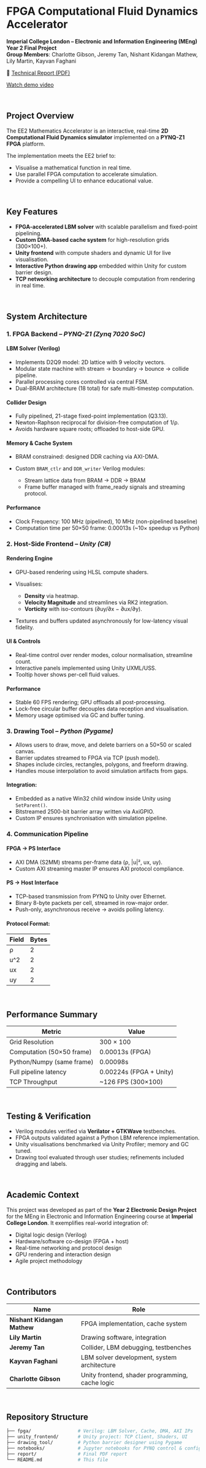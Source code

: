 # FPGA Computational Fluid Dynamics Accelerator

**Imperial College London – Electronic and Information Engineering (MEng) Year 2 Final Project**<br>
**Group Members**: Charlotte Gibson, Jeremy Tan, Nishant Kidangan Mathew, Lily Martin, Kayvan Faghani

📄 [Technical Report (PDF)](./EE2_Mathematics_Accelerator-Report.pdf)

[Watch demo video](https://private-user-images.githubusercontent.com/117122578/471208525-a9407964-9750-40e9-ab45-67df105a56d4.mp4?jwt=eyJhbGciOiJIUzI1NiIsInR5cCI6IkpXVCJ9.eyJpc3MiOiJnaXRodWIuY29tIiwiYXVkIjoicmF3LmdpdGh1YnVzZXJjb250ZW50LmNvbSIsImtleSI6ImtleTUiLCJleHAiOjE3NTM2MjQyODYsIm5iZiI6MTc1MzYyMzk4NiwicGF0aCI6Ii8xMTcxMjI1NzgvNDcxMjA4NTI1LWE5NDA3OTY0LTk3NTAtNDBlOS1hYjQ1LTY3ZGYxMDVhNTZkNC5tcDQ_WC1BbXotQWxnb3JpdGhtPUFXUzQtSE1BQy1TSEEyNTYmWC1BbXotQ3JlZGVudGlhbD1BS0lBVkNPRFlMU0E1M1BRSzRaQSUyRjIwMjUwNzI3JTJGdXMtZWFzdC0xJTJGczMlMkZhd3M0X3JlcXVlc3QmWC1BbXotRGF0ZT0yMDI1MDcyN1QxMzQ2MjZaJlgtQW16LUV4cGlyZXM9MzAwJlgtQW16LVNpZ25hdHVyZT1jOWNmZTM2ODJlMGRkMDk5NWUwNTlmMmY1ZDhhNTkzMTBiNzhkMWU4M2UyZGZkZTA4NWNhYzlmN2I5ZTYwN2YwJlgtQW16LVNpZ25lZEhlYWRlcnM9aG9zdCJ9.GJ1gjtk4DmiCQrbARzFIA5PJvyX7UArsPwDpKKqwzSs)

<br>

## Project Overview

The EE2 Mathematics Accelerator is an interactive, real-time **2D Computational Fluid Dynamics simulator** implemented on a **PYNQ-Z1 FPGA** platform. 

The implementation meets the EE2 brief to:
* Visualise a mathematical function in real time.
* Use parallel FPGA computation to accelerate simulation.
* Provide a compelling UI to enhance educational value.

<br>

## Key Features

* **FPGA-accelerated LBM solver** with scalable parallelism and fixed-point pipelining.
* **Custom DMA-based cache system** for high-resolution grids (300×100+).
* **Unity frontend** with compute shaders and dynamic UI for live visualisation.
* **Interactive Python drawing app** embedded within Unity for custom barrier design.
* **TCP networking architecture** to decouple computation from rendering in real time.

<br>

## System Architecture

### 1. **FPGA Backend** – *PYNQ-Z1 (Zynq 7020 SoC)*

#### LBM Solver (Verilog)

* Implements D2Q9 model: 2D lattice with 9 velocity vectors.
* Modular state machine with stream → boundary → bounce → collide pipeline.
* Parallel processing cores controlled via central FSM.
* Dual-BRAM architecture (18 total) for safe multi-timestep computation.

#### Collider Design

* Fully pipelined, 21-stage fixed-point implementation (Q3.13).
* Newton-Raphson reciprocal for division-free computation of 1/ρ.
* Avoids hardware square roots; offloaded to host-side GPU.

#### Memory & Cache System

* BRAM constrained: designed DDR caching via AXI-DMA.
* Custom `BRAM_ctlr` and `DDR_writer` Verilog modules:

  * Stream lattice data from BRAM → DDR → BRAM
  * Frame buffer managed with frame\_ready signals and streaming protocol.

#### Performance

* Clock Frequency: 100 MHz (pipelined), 10 MHz (non-pipelined baseline)
* Computation time per 50×50 frame: 0.00013s (\~10× speedup vs Python)

### 2. **Host-Side Frontend** – *Unity (C#)*

#### Rendering Engine

* GPU-based rendering using HLSL compute shaders.
* Visualises:

  * **Density** via heatmap.
  * **Velocity Magnitude** and streamlines via RK2 integration.
  * **Vorticity** with iso-contours (∂uy/∂x − ∂ux/∂y).
* Textures and buffers updated asynchronously for low-latency visual fidelity.

#### UI & Controls

* Real-time control over render modes, colour normalisation, streamline count.
* Interactive panels implemented using Unity UXML/USS.
* Tooltip hover shows per-cell fluid values.

#### Performance

* Stable 60 FPS rendering; GPU offloads all post-processing.
* Lock-free circular buffer decouples data reception and visualisation.
* Memory usage optimised via GC and buffer tuning.

### 3. **Drawing Tool** – *Python (Pygame)*

* Allows users to draw, move, and delete barriers on a 50×50 or scaled canvas.
* Barrier updates streamed to FPGA via TCP (push model).
* Shapes include circles, rectangles, polygons, and freeform drawing.
* Handles mouse interpolation to avoid simulation artifacts from gaps.

#### Integration:

* Embedded as a native Win32 child window inside Unity using `SetParent()`.
* Bitstreamed 2500-bit barrier array written via AxiGPIO.
* Custom IP ensures synchronisation with simulation pipeline.

### 4. **Communication Pipeline**

#### FPGA → PS Interface

* AXI DMA (S2MM) streams per-frame data (ρ, |u|², ux, uy).
* Custom AXI streaming master IP ensures AXI protocol compliance.

#### PS → Host Interface

* TCP-based transmission from PYNQ to Unity over Ethernet.
* Binary 8-byte packets per cell, streamed in row-major order.
* Push-only, asynchronous receive → avoids polling latency.

#### Protocol Format:

| Field | Bytes |
| ----- | ----- |
| ρ     | 2     |
| u^2   | 2     |
| ux    | 2     |
| uy    | 2     |

<br>

## Performance Summary

| Metric                    | Value                            |
| ------------------------- | -------------------------------- |
| Grid Resolution           | 300 × 100                        |
| Computation (50×50 frame) | 0.00013s (FPGA)                  |
| Python/Numpy (same frame) | 0.00098s                         |
| Full pipeline latency     | 0.00224s (FPGA + Unity)          |
| TCP Throughput            | \~126 FPS (300×100)              |

<br>

## Testing & Verification

* Verilog modules verified via **Verilator + GTKWave** testbenches.
* FPGA outputs validated against a Python LBM reference implementation.
* Unity visualisations benchmarked via Unity Profiler; memory and GC tuned.
* Drawing tool evaluated through user studies; refinements included dragging and labels.

<br>

## Academic Context

This project was developed as part of the **Year 2 Electronic Design Project** for the MEng in Electronic and Information Engineering course at **Imperial College London**. It exemplifies real-world integration of:

* Digital logic design (Verilog)
* Hardware/software co-design (FPGA + host)
* Real-time networking and protocol design
* GPU rendering and interaction design
* Agile project methodology 

<br>

## Contributors

| Name                        | Role                                            |
| --------------------------- | ----------------------------------------------- |
| **Nishant Kidangan Mathew** | FPGA implementation, cache system               |
| **Lily Martin**             | Drawing software, integration                   |
| **Jeremy Tan**              | Collider, LBM debugging, testbenches            |
| **Kayvan Faghani**          | LBM solver development, system architecture     |
| **Charlotte Gibson**        | Unity frontend, shader programming, cache logic |

<br>

## Repository Structure

```bash
├── fpga/                 # Verilog: LBM Solver, Cache, DMA, AXI IPs
├── unity_frontend/       # Unity project: TCP Client, Shaders, UI
├── drawing_tool/         # Python barrier designer using Pygame
├── notebooks/            # Jupyter notebooks for PYNQ control & config
├── report/               # Final PDF report
└── README.md             # This file
```
